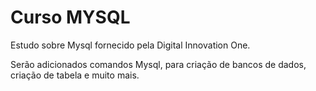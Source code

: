 # Curso MYSQL

Estudo sobre Mysql fornecido pela Digital Innovation One.

Serão adicionados comandos Mysql, para criação de bancos de dados, criação de tabela e muito mais.
